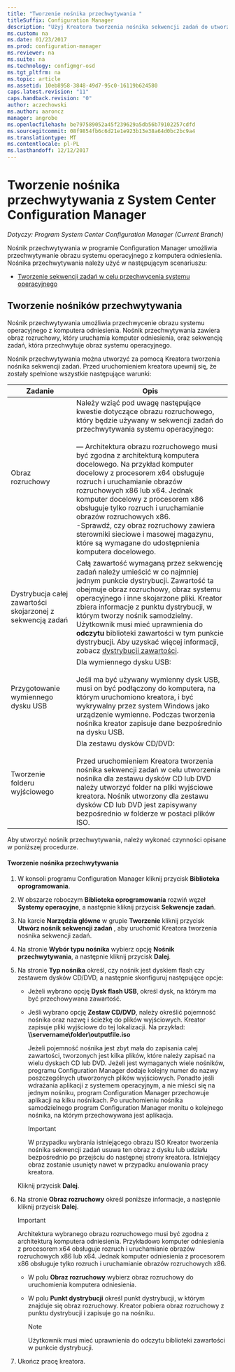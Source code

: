 ```yaml
---
title: "Tworzenie nośnika przechwytywania "
titleSuffix: Configuration Manager
description: "Użyj Kreatora tworzenia nośnika sekwencji zadań do utworzenia nośnika przechwytywania w programie Configuration Manager do przechwycenia obrazu systemu operacyjnego z komputera odniesienia."
ms.custom: na
ms.date: 01/23/2017
ms.prod: configuration-manager
ms.reviewer: na
ms.suite: na
ms.technology: configmgr-osd
ms.tgt_pltfrm: na
ms.topic: article
ms.assetid: 10eb8958-3848-49d7-95c0-16119b624580
caps.latest.revision: "11"
caps.handback.revision: "0"
author: aczechowski
ms.author: aaroncz
manager: angrobe
ms.openlocfilehash: be797589052a45f239629a5db56b79102257cdfd
ms.sourcegitcommit: 08f9854fb6c6d21e1e923b13e38a64d0bc2bc9a4
ms.translationtype: MT
ms.contentlocale: pl-PL
ms.lasthandoff: 12/12/2017
---
```

# <a name="create-capture-media-with-system-center-configuration-manager"></a>Tworzenie nośnika przechwytywania z System Center Configuration Manager

*Dotyczy: Program System Center Configuration Manager (Current Branch)*

Nośnik przechwytywania w programie Configuration Manager umożliwia przechwytywanie obrazu systemu operacyjnego z komputera odniesienia. Nośnika przechwytywania należy użyć w następującym scenariuszu:  

-   [Tworzenie sekwencji zadań w celu przechwycenia systemu operacyjnego](create-a-task-sequence-to-capture-an-operating-system.md)  

##  <a name="BKMK_CreateCaptureMedia"></a> Tworzenie nośników przechwytywania  
 Nośnik przechwytywania umożliwia przechwycenie obrazu systemu operacyjnego z komputera odniesienia. Nośnik przechwytywania zawiera obraz rozruchowy, który uruchamia komputer odniesienia, oraz sekwencję zadań, która przechwytuje obraz systemu operacyjnego.

Nośnik przechwytywania można utworzyć za pomocą Kreatora tworzenia nośnika sekwencji zadań. Przed uruchomieniem kreatora upewnij się, że zostały spełnione wszystkie następujące warunki:  

|Zadanie|Opis|  
|----------|-----------------|  
|Obraz rozruchowy|Należy wziąć pod uwagę następujące kwestie dotyczące obrazu rozruchowego, który będzie używany w sekwencji zadań do przechwytywania systemu operacyjnego:<br /><br /> — Architektura obrazu rozruchowego musi być zgodna z architekturą komputera docelowego. Na przykład komputer docelowy z procesorem x64 obsługuje rozruch i uruchamianie obrazów rozruchowych x86 lub x64. Jednak komputer docelowy z procesorem x86 obsługuje tylko rozruch i uruchamianie obrazów rozruchowych x86.<br />-Sprawdź, czy obraz rozruchowy zawiera sterowniki sieciowe i masowej magazynu, które są wymagane do udostępnienia komputera docelowego.|  
|Dystrybucja całej zawartości skojarzonej z sekwencją zadań|Całą zawartość wymaganą przez sekwencję zadań należy umieścić w co najmniej jednym punkcie dystrybucji. Zawartość ta obejmuje obraz rozruchowy, obraz systemu operacyjnego i inne skojarzone pliki. Kreator zbiera informacje z punktu dystrybucji, w którym tworzy nośnik samodzielny. Użytkownik musi mieć uprawnienia do **odczytu** biblioteki zawartości w tym punkcie dystrybucji.  Aby uzyskać więcej informacji, zobacz [dystrybucji zawartości](../../core/servers/deploy/configure/deploy-and-manage-content.md#bkmk_distribute).|  
|Przygotowanie wymiennego dysku USB|Dla wymiennego dysku USB:<br /><br /> Jeśli ma być używany wymienny dysk USB, musi on być podłączony do komputera, na którym uruchomiono kreatora, i być wykrywalny przez system Windows jako urządzenie wymienne. Podczas tworzenia nośnika kreator zapisuje dane bezpośrednio na dysku USB.|  
|Tworzenie folderu wyjściowego|Dla zestawu dysków CD/DVD:<br /><br /> Przed uruchomieniem Kreatora tworzenia nośnika sekwencji zadań w celu utworzenia nośnika dla zestawu dysków CD lub DVD należy utworzyć folder na pliki wyjściowe kreatora. Nośnik utworzony dla zestawu dysków CD lub DVD jest zapisywany bezpośrednio w folderze w postaci plików ISO.|  

 Aby utworzyć nośnik przechwytywania, należy wykonać czynności opisane w poniższej procedurze.  

#### <a name="to-create-capture-media"></a>Tworzenie nośnika przechwytywania  

1.  W konsoli programu Configuration Manager kliknij przycisk **Biblioteka oprogramowania**.  

2.  W obszarze roboczym **Biblioteka oprogramowania** rozwiń węzeł **Systemy operacyjne**, a następnie kliknij przycisk **Sekwencje zadań**.  

3.  Na karcie **Narzędzia główne** w grupie **Tworzenie** kliknij przycisk **Utwórz nośnik sekwencji zadań** , aby uruchomić Kreatora tworzenia nośnika sekwencji zadań.  

4.  Na stronie **Wybór typu nośnika** wybierz opcję **Nośnik przechwytywania**, a następnie kliknij przycisk **Dalej**.  

5.  Na stronie **Typ nośnika** określ, czy nośnik jest dyskiem flash czy zestawem dysków CD/DVD, a następnie skonfiguruj następujące opcje:  

    -   Jeżeli wybrano opcję **Dysk flash USB**, określ dysk, na którym ma być przechowywana zawartość.  

    -   Jeśli wybrano opcję **Zestaw CD/DVD**, należy określić pojemność nośnika oraz nazwę i ścieżkę do plików wyjściowych. Kreator zapisuje pliki wyjściowe do tej lokalizacji. Na przykład:  **\\\servername\folder\outputfile.iso**  

         Jeżeli pojemność nośnika jest zbyt mała do zapisania całej zawartości, tworzonych jest kilka plików, które należy zapisać na wielu dyskach CD lub DVD. Jeżeli jest wymaganych wiele nośników, programu Configuration Manager dodaje kolejny numer do nazwy poszczególnych utworzonych plików wyjściowych. Ponadto jeśli wdrażania aplikacji z systemem operacyjnym, a nie mieści się na jednym nośniku, program Configuration Manager przechowuje aplikacji na kilku nośnikach. Po uruchomieniu nośnika samodzielnego program Configuration Manager monitu o kolejnego nośnika, na którym przechowywana jest aplikacja.  

        > [!IMPORTANT]  
        >  W przypadku wybrania istniejącego obrazu ISO Kreator tworzenia nośnika sekwencji zadań usuwa ten obraz z dysku lub udziału bezpośrednio po przejściu do następnej strony kreatora. Istniejący obraz zostanie usunięty nawet w przypadku anulowania pracy kreatora.  

     Kliknij przycisk **Dalej**.  

6.  Na stronie **Obraz rozruchowy** określ poniższe informacje, a następnie kliknij przycisk **Dalej**.  

    > [!IMPORTANT]  
    >  Architektura wybranego obrazu rozruchowego musi być zgodna z architekturą komputera odniesienia. Przykładowo komputer odniesienia z procesorem x64 obsługuje rozruch i uruchamianie obrazów rozruchowych x86 lub x64. Jednak komputer odniesienia z procesorem x86 obsługuje tylko rozruch i uruchamianie obrazów rozruchowych x86.  

    -   W polu **Obraz rozruchowy** wybierz obraz rozruchowy do uruchomienia komputera odniesienia.  

    -   W polu **Punkt dystrybucji** określ punkt dystrybucji, w którym znajduje się obraz rozruchowy. Kreator pobiera obraz rozruchowy z punktu dystrybucji i zapisuje go na nośniku.  

        > [!NOTE]  
        >  Użytkownik musi mieć uprawnienia do odczytu biblioteki zawartości w punkcie dystrybucji.  

7.  Ukończ pracę kreatora.  
